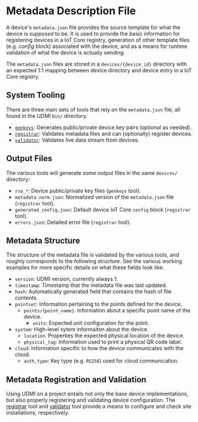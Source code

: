 # Metadata Description File

A device's `metadata.json` file provides the source template for what the
device is _supposed_ to be. It is used to provide the basic information for
registering devices in a IoT Core registry, generation of other template
files (e.g. _config_ block) associated with the device, and as a means for
runtime validation of what the device is actually sending.

The `metadata.json` files are stored in a `devices/{device_id}` directory
with an expected 1:1 mapping between device directory and device entry
in a IoT Core registry.

## System Tooling

There are three main sets of tools that rely on the `metadata.json` file,
all found in the UDMI `bin/` directory.
* [`genkeys`](../tools/keygen.md): Generates public/private device key pairs (optional as needed).
* [`registrar`](../tools/registrar.md): Validates metadata files and can (optionally) register devices.
* [`validator`](../tools/validator.md): Validates live data stream from devices.

## Output Files

The various tools will generate some output files in the same `devices/` directory:
* `rsa_*`: Device public/private key files (`genkeys` tool).
* `metadata_norm.json`: Normalized version of the `metadata.json` file (`registrar` tool).
* `generated_config.json`: Default device IoT Core `config` block (`registrar` tool).
* `errors.json`: Detailed error file (`registrar` tool).

## Metadata Structure

The structure of the metadata file is validated by the various tools,
and roughly corresponds to the following structure. See the various
working examples for more specific details on what these fields look like.

* `version`: UDMI version, currently always 1.
* `timestamp`: Timestamp that the metadata file was last updated.
* `hash`: Automatically generated field that contains the hash of file contents.
* `pointset`: Information pertaining to the points defined for the device.
  * `points/{point_name}`: Information about a specific point name of the device.
    * `units`: Expected unit configuration for the point.
* `system`: High-level sytem informaiton about the device.
  * `location`: Properties the expected physical location of the device.
  * `physical_tag`: Information used to print a physical QR code label.
* `cloud`: Information specific to how the device communicates with the cloud.
  * `auth_type`: Key type (e.g. `RS256`) used for cloud communication.

## Metadata Registration and Validation

Using UDMI on a project entails not only the base device implementations, but also
properly registering and validating device configuration. The [registrar](../tools/registrar.md)
tool and [validator](../tools/validator.md) tool provide a means to configure and check site
installations, respectively.